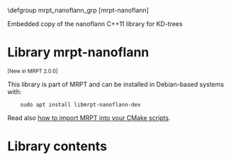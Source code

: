 \defgroup mrpt_nanoflann_grp [mrpt-nanoflann]

Embedded copy of the nanoflann C++11 library for KD-trees



# Library mrpt-nanoflann
<small> [New in MRPT 2.0.0] </small>

This library is part of MRPT and can be installed in Debian-based systems with:

		sudo apt install libmrpt-nanoflann-dev

Read also [how to import MRPT into your CMake scripts](mrpt_from_cmake.html).

# Library contents
